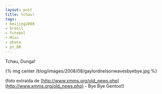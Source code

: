 ```yaml
---
layout: post
title: tchau!
tags:
- beijing2008
- brasil
- futebol
- Misc
- photo
- pt_BR
---
```

Tchau, Dunga!

{% img center /blog/images/2008/08/gaylordnelsonwavesbyebye.jpg %}

(foto extraída de [http://www.xmms.org/old_news.php](http://www.xmms.org/old_news.php) - Bye Bye Gentoo!)